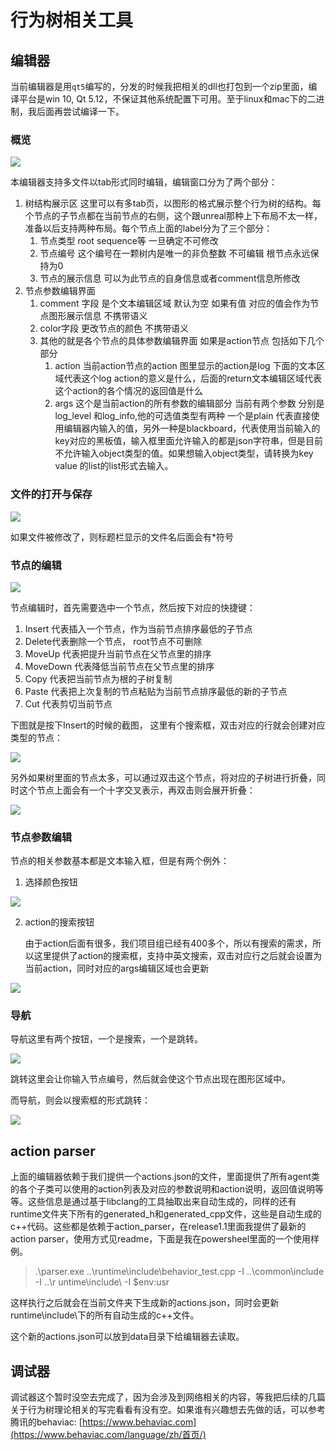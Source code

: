 # 行为树相关工具

## 编辑器

当前编辑器是用`qt5`编写的，分发的时候我把相关的dll也打包到一个zip里面，编译平台是win 10, Qt 5.12，不保证其他系统配置下可用。至于linux和mac下的二进制，我后面再尝试编译一下。

### 概览

![](D:\Github\behavior_tree\doc\images\editor_preview.png)

本编辑器支持多文件以tab形式同时编辑，编辑窗口分为了两个部分：

1. 树结构展示区 这里可以有多tab页，以图形的格式展示整个行为树的结构。每个节点的子节点都在当前节点的右侧，这个跟unreal那种上下布局不太一样，准备以后支持两种布局。每个节点上面的label分为了三个部分：
   1. 节点类型 root sequence等 一旦确定不可修改
   2. 节点编号 这个编号在一颗树内是唯一的非负整数 不可编辑 根节点永远保持为0
   3. 节点的展示信息 可以为此节点的自身信息或者comment信息所修改
2. 节点参数编辑界面
   1. comment 字段 是个文本编辑区域 默认为空 如果有值 对应的值会作为节点图形展示信息 不携带语义
   2. color字段 更改节点的颜色 不携带语义
   3. 其他的就是各个节点的具体参数编辑界面 如果是action节点 包括如下几个部分
      1. action 当前action节点的action 图里显示的action是log 下面的文本区域代表这个log action的意义是什么，后面的return文本编辑区域代表这个action的各个情况的返回值是什么
      2. args 这个是当前action的所有参数的编辑部分 当前有两个参数 分别是log_level 和log_info,他的可选值类型有两种 一个是plain 代表直接使用编辑器内输入的值，另外一种是blackboard，代表使用当前输入的key对应的黑板值，输入框里面允许输入的都是json字符串，但是目前不允许输入object类型的值。如果想输入object类型，请转换为key value 的list的list形式去输入。

### 文件的打开与保存

![](D:\Github\behavior_tree\doc\images\editor_file_edit.png)

如果文件被修改了，则标题栏显示的文件名后面会有*符号

### 节点的编辑

![](D:\Github\behavior_tree\doc\images\editor_node_edit.png)

节点编辑时，首先需要选中一个节点，然后按下对应的快捷键：

1. Insert 代表插入一个节点，作为当前节点排序最低的子节点
2. Delete代表删除一个节点， root节点不可删除
3. MoveUp 代表把提升当前节点在父节点里的排序
4. MoveDown 代表降低当前节点在父节点里的排序
5. Copy 代表把当前节点为根的子树复制
6. Paste 代表把上次复制的节点粘贴为当前节点排序最低的新的子节点
7. Cut 代表剪切当前节点

下图就是按下Insert的时候的截图， 这里有个搜索框，双击对应的行就会创建对应类型的节点：

![](D:\Github\behavior_tree\doc\images\editor_node_select.png)

另外如果树里面的节点太多，可以通过双击这个节点，将对应的子树进行折叠，同时这个节点上面会有一个十字交叉表示，再双击则会展开折叠：

![](D:\Github\behavior_tree\doc\images\editor_node_collapse.png)

### 节点参数编辑

节点的相关参数基本都是文本输入框，但是有两个例外：

1. 选择颜色按钮

![](D:\Github\behavior_tree\doc\images\editor_color_select.png)

2. action的搜索按钮

   由于action后面有很多，我们项目组已经有400多个，所以有搜索的需求，所以这里提供了action的搜索框，支持中英文搜索，双击对应行之后就会设置为当前action，同时对应的args编辑区域也会更新

![](D:\Github\behavior_tree\doc\images\editor_action_select.png)

### 导航

导航这里有两个按钮，一个是搜索，一个是跳转。

![](D:\Github\behavior_tree\doc\images\editor_navigate.png)

跳转这里会让你输入节点编号，然后就会使这个节点出现在图形区域中。

而导航，则会以搜索框的形式跳转：

![](D:\Github\behavior_tree\doc\images\editor_navigate_search.png)

## action parser

上面的编辑器依赖于我们提供一个actions.json的文件，里面提供了所有agent类的各个子类可以使用的action列表及对应的参数说明和action说明，返回值说明等等。这些信息是通过基于libclang的工具抽取出来自动生成的，同样的还有runtime文件夹下所有的generated_h和generated_cpp文件，这些是自动生成的c++代码。这些都是依赖于action_parser，在release1.1里面我提供了最新的action parser，使用方式见readme，下面是我在powersheel里面的一个使用样例。

> .\parser.exe ..\runtime\include\behavior_test.cpp -I ..\common\include -I ..\r
> untime\include\ -I $env:usr

这样执行之后就会在当前文件夹下生成新的actions.json，同时会更新runtime\include\下的所有自动生成的c++文件。

这个新的actions.json可以放到data目录下给编辑器去读取。

## 调试器

调试器这个暂时没空去完成了，因为会涉及到网络相关的内容，等我把后续的几篇关于行为树理论相关的写完看看有没有空。如果谁有兴趣想去先做的话，可以参考腾讯的behaviac:  [https://www.behaviac.com](https://www.behaviac.com/language/zh/首页/) 



